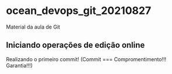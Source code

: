 # ocean_devops_git_20210827
Material da aula de Git

## Iniciando operações de edição online

Realizando o primeiro commit! (Commit === Compromentimento!!! Garantia!!!)
